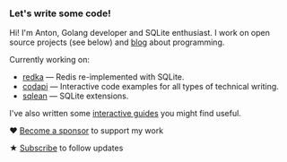 ### Let's write some code!

Hi! I'm Anton, Golang developer and SQLite enthusiast. I work on open source projects (see below) and [blog](https://antonz.org/) about programming.

Currently working on:

- [redka](https://github.com/nalgeon/redka) — Redis re-implemented with SQLite.
- [codapi](https://github.com/nalgeon/codapi) — Interactive code examples for all types of technical writing.
- [sqlean](https://github.com/nalgeon/sqlean) — SQLite extensions.

I've also written some [interactive guides](https://antonz.org/#books) you might find useful.

♥ [Become a sponsor](https://github.com/sponsors/nalgeon) to support my work

★ [Subscribe](https://antonz.org/subscribe/) to follow updates

